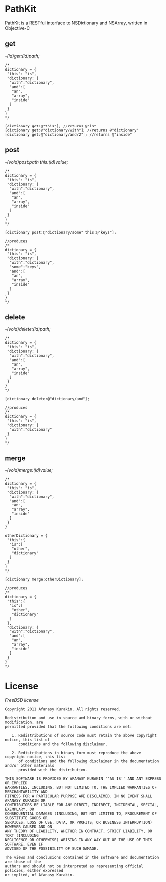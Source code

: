 # PathKit

PathKit is a RESTful interface to NSDictionary and NSArray, written in Objective-C

## get

*-(id)get:(id)path;*

    /*
    dictionary = {
     "this": "is",
     "dictionary: {
      "with":"dictionary",
      "and":[
       "an",
       "array",
       "inside"
      ]
     }
    }
    */

    [dictionary get:@"this"]; //returns @"is"
    [dictionary get:@"dictionary/with"]; //returns @"dictionary"
    [dictionary get:@"dictionary/and/2"]; //returns @"inside"

## post

*-(void)post:path this:(id)value;*

    /*
    dictionary = {
     "this": "is",
     "dictionary: {
      "with":"dictionary",
      "and":[
       "an",
       "array",
       "inside"
      ]
     }
    }
    */

    [dictionary post:@"dictionary/some" this:@"keys"];
    
    //produces
    /*
    dictionary = {
     "this": "is",
     "dictionary: {
      "with":"dictionary",
      "some":"keys",
      "and":[
       "an",
       "array",
       "inside"
      ]
     }
    }
    */

## delete

*-(void)delete:(id)path;*

    /*
    dictionary = {
     "this": "is",
     "dictionary: {
      "with":"dictionary",
      "and":[
       "an",
       "array",
       "inside"
      ]
     }
    }
    */

    [dictionary delete:@"dictionary/and"];
    
    //produces
    /*
    dictionary = {
     "this": "is",
     "dictionary: {
      "with":"dictionary"
     }
    }
    */

## merge

*-(void)merge:(id)value;*

    /*
    dictionary = {
     "this": "is",
     "dictionary: {
      "with":"dictionary",
      "and":[
       "an",
       "array",
       "inside"
      ]
     }
    }

    otherDictionary = {
     "this":{
      "is":[
       "other",
       "dictionary"
      ]
     }
    }
    */

    [dictionary merge:otherDictionary];

    //produces
    /*
    dictionary = {
     "this":{
      "is":[
       "other",
       "dictionary"
      ]
     },
     "dictionary: {
      "with":"dictionary",
      "and":[
       "an",
       "array",
       "inside"
      ]
     }
    }
    */

# License

*FreeBSD license*

    Copyright 2011 Afanasy Kurakin. All rights reserved.
    
    Redistribution and use in source and binary forms, with or without modification, are
    permitted provided that the following conditions are met:
    
       1. Redistributions of source code must retain the above copyright notice, this list of
          conditions and the following disclaimer.
    
       2. Redistributions in binary form must reproduce the above copyright notice, this list
          of conditions and the following disclaimer in the documentation and/or other materials
          provided with the distribution.
    
    THIS SOFTWARE IS PROVIDED BY AFANASY KURAKIN ''AS IS'' AND ANY EXPRESS OR IMPLIED
    WARRANTIES, INCLUDING, BUT NOT LIMITED TO, THE IMPLIED WARRANTIES OF MERCHANTABILITY AND
    FITNESS FOR A PARTICULAR PURPOSE ARE DISCLAIMED. IN NO EVENT SHALL AFANASY KURAKIN OR
    CONTRIBUTORS BE LIABLE FOR ANY DIRECT, INDIRECT, INCIDENTAL, SPECIAL, EXEMPLARY, OR
    CONSEQUENTIAL DAMAGES (INCLUDING, BUT NOT LIMITED TO, PROCUREMENT OF SUBSTITUTE GOODS OR
    SERVICES; LOSS OF USE, DATA, OR PROFITS; OR BUSINESS INTERRUPTION) HOWEVER CAUSED AND ON
    ANY THEORY OF LIABILITY, WHETHER IN CONTRACT, STRICT LIABILITY, OR TORT (INCLUDING
    NEGLIGENCE OR OTHERWISE) ARISING IN ANY WAY OUT OF THE USE OF THIS SOFTWARE, EVEN IF
    ADVISED OF THE POSSIBILITY OF SUCH DAMAGE.
    
    The views and conclusions contained in the software and documentation are those of the
    authors and should not be interpreted as representing official policies, either expressed
    or implied, of Afanasy Kurakin.